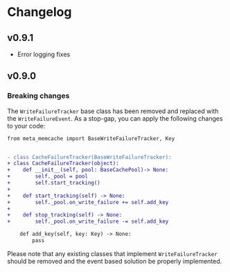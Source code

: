 # Changelog

## v0.9.1
* Error logging fixes

## v0.9.0

### Breaking changes
The `WriteFailureTracker` base class has been removed and replaced with the `WriteFailureEvent`.
As a stop-gap, you can apply the following changes to your code:

```diff
from meta_memcache import BaseWriteFailureTracker, Key


- class CacheFailureTracker(BaseWriteFailureTracker):
+ class CacheFailureTracker(object):
+    def __init__(self, pool: BaseCachePool)-> None:
+        self._pool = pool
+        self.start_tracking()
+
+    def start_tracking(self) -> None:
+        self._pool.on_write_failure += self.add_key
+
+    def stop_tracking(self) -> None:
+        self._pool.on_write_failure -= self.add_key

    def add_key(self, key: Key) -> None:
        pass
```

Please note that any existing classes that implement `WriteFailureTracker` should be removed
and the event based solution be properly implemented.
